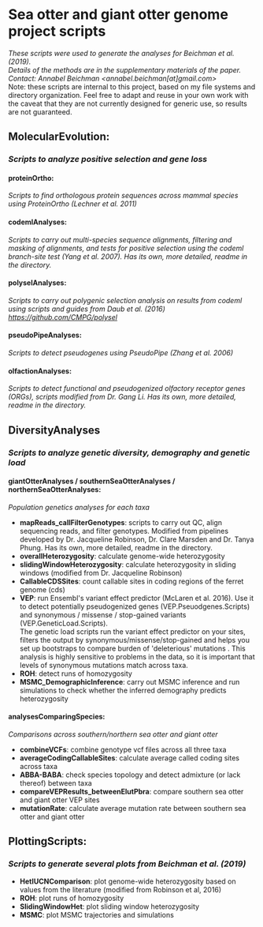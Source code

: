 # Sea otter and giant otter genome project scripts
*These scripts were used to generate the analyses for Beichman et al. (2019).*  
*Details of the methods are in the supplementary materials of the paper.*  
*Contact: Annabel Beichman <annabel.beichman[at]gmail.com>*  
Note: these scripts are internal to this project, 
based on my file systems and directory organization.
Feel free to adapt and reuse in your own work with the caveat 
that they are not currently designed for generic use,
so results are not guaranteed.

## MolecularEvolution: 
### *Scripts to analyze positive selection and gene loss*
#### proteinOrtho: 
*Scripts to find orthologous protein sequences across mammal species
using ProteinOrtho (Lechner et al. 2011)*

#### codemlAnalyses: 
*Scripts to carry out multi-species sequence alignments, 
filtering and masking of alignments, 
and tests for positive selection 
using the codeml branch-site test (Yang et al. 2007).
Has its own, more detailed, readme in the directory.*

#### polyselAnalyses:
*Scripts to carry out polygenic selection analysis 
on results from codeml using scripts and guides 
from Daub et al. (2016) https://github.com/CMPG/polysel*

#### pseudoPipeAnalyses:
*Scripts to detect pseudogenes using PseudoPipe (Zhang et al. 2006)*

#### olfactionAnalyses:
*Scripts to detect functional and pseudogenized 
olfactory receptor genes (ORGs), 
scripts modified from Dr. Gang Li.
Has its own, more detailed, readme in the directory.*

## DiversityAnalyses
### *Scripts to analyze genetic diversity, demography and genetic load*

#### giantOtterAnalyses / southernSeaOtterAnalyses / northernSeaOtterAnalyses:
*Population genetics analyses for each taxa*
- **mapReads_callFilterGenotypes**: scripts
to carry out QC, align sequencing reads, and filter genotypes.
Modified from pipelines developed by Dr. Jacqueline Robinson, 
Dr. Clare Marsden and Dr. Tanya Phung. Has its own, more detailed, readme in the directory.
- **overallHeterozygosity**: calculate genome-wide heterozygosity
- **slidingWindowHeterozygosity**: calculate heterozygosity in sliding windows 
(modified from Dr. Jacqueline Robinson)
- **CallableCDSSites**: count callable sites in coding regions of the ferret genome (cds)
- **VEP**: run Ensembl's variant effect predictor (McLaren et al. 2016). 
Use it to detect potentially pseudogenized genes (VEP.Pseuodgenes.Scripts)
and synonymous / missense / stop-gained variants (VEP.GeneticLoad.Scripts).  
The genetic load scripts run the variant effect predictor on your sites, 
filters the output by synonymous/missense/stop-gained 
and helps you set up bootstraps to compare burden of 'deleterious' mutations . 
This analysis is highly sensitive to problems in the data, so it is important that levels 
of synonymous mutations match across taxa.
- **ROH**: detect runs of homozygosity 
- **MSMC_DemographicInference**: carry out MSMC inference and run simulations
to check whether the inferred demography predicts heterozygosity

#### analysesComparingSpecies:
*Comparisons across southern/northern sea otter and giant otter*
- **combineVCFs**: combine genotype vcf files across all three taxa
- **averageCodingCallableSites**: calculate average called coding sites across taxa
- **ABBA-BABA**: check species topology and detect admixture (or lack thereof) between taxa
- **compareVEPResults_betweenElutPbra**: compare southern sea otter and giant otter VEP sites
- **mutationRate**: calculate average mutation rate between southern sea otter and giant otter

## PlottingScripts:
### *Scripts to generate several plots from Beichman et al. (2019)*
- **HetIUCNComparison**: plot genome-wide heterozygosity based on values from the literature (modified from Robinson et al, 2016)
- **ROH**: plot runs of homozygosity
- **SlidingWindowHet**: plot sliding window heterozygosity
- **MSMC**: plot MSMC trajectories and simulations


